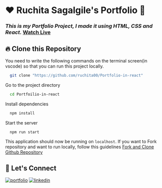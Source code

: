# ❤️ Ruchita Sagalgile's Portfolio 🙏
### _This is my Portfolio Project, I made it using HTML, CSS and React._ [Watch Live](https://ruchita-updatedportfolio.netlify.app/)


## 🔥 Clone this Repository
You need to write the following commands on the terminal screen(in vscode) so that you can run this project locally.

```bash
  git clone "https://github.com/ruchita00/Portfolio-in-react"
```
Go to the project directory

```bash
  cd Portfoilio-in-react
```
Install dependencies
```bash
  npm install
```
Start the server
```bash
  npm run start
```

This application should now be running on `localhost`. If you want to Fork repository and want to run locally, follow this guidelines [Fork and Clone Github Repository](https://docs.github.com/en/get-started/quickstart/fork-a-repo)


## 🔗 Let's Connect
[![portfolio](https://img.shields.io/badge/my_portfolio-000?style=for-the-badge&logo=ko-fi&logoColor=white)](https://ruchita-updatedportfolio.netlify.app/)
[![linkedin](https://img.shields.io/badge/linkedin-0A66C2?style=for-the-badge&logo=linkedin&logoColor=white)](https://www.linkedin.com/in/ruchita-sagalgile-0a4843171/)


